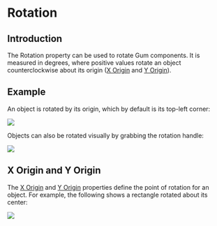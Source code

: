 # Rotation

## Introduction

The Rotation property can be used to rotate Gum components. It is measured in degrees, where positive values rotate an object counterclockwise about its origin ([X Origin](https://github.com/vchelaru/Gum/tree/8c293a405185cca0e819b810220de684b436daf9/docs/Gum%20Elements/General%20Properties/X%20Origin/README.md) and [Y Origin](https://github.com/vchelaru/Gum/tree/8c293a405185cca0e819b810220de684b436daf9/docs/Gum%20Elements/General%20Properties/Y%20Origin/README.md)).

## Example

An object is rotated by its origin, which by default is its top-left corner:

![](<../../../.gitbook/assets/GumRotation (1).gif>)

Objects can also be rotated visually by grabbing the rotation handle:

![](<../../../.gitbook/assets/14_12 12 04.gif>)

## X Origin and Y Origin

The [X Origin](https://github.com/vchelaru/Gum/tree/8c293a405185cca0e819b810220de684b436daf9/docs/Gum%20Elements/General%20Properties/X%20Origin/README.md) and [Y Origin](https://github.com/vchelaru/Gum/tree/8c293a405185cca0e819b810220de684b436daf9/docs/Gum%20Elements/General%20Properties/Y%20Origin/README.md) properties define the point of rotation for an object. For example, the following shows a rectangle rotated about its center:

![](<../../../.gitbook/assets/RotateByCenter (1).gif>)
